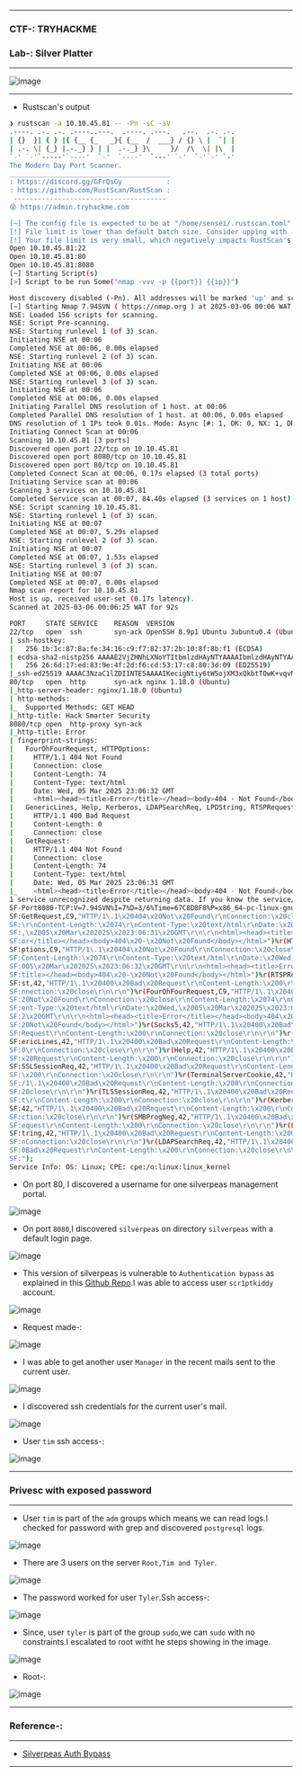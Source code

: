 ---------------

### CTF-: TRYHACKME
### Lab-: Silver Platter

---------------

![image](https://github.com/user-attachments/assets/ce041ebd-a32b-4418-9494-c24ffc490059)

----------------

- Rustscan's output

```bash
❯ rustscan -a 10.10.45.81 -- -Pn -sC -sV
.----. .-. .-. .----..---.  .----. .---.   .--.  .-. .-.
| {}  }| { } |{ {__ {_   _}{ {__  /  ___} / {} \ |  `| |
| .-. \| {_} |.-._} } | |  .-._} }\     }/  /\  \| |\  |
`-' `-'`-----'`----'  `-'  `----'  `---' `-'  `-'`-' `-'
The Modern Day Port Scanner.
________________________________________
: https://discord.gg/GFrQsGy           :
: https://github.com/RustScan/RustScan :
 --------------------------------------
😵 https://admin.tryhackme.com

[~] The config file is expected to be at "/home/sensei/.rustscan.toml"
[!] File limit is lower than default batch size. Consider upping with --ulimit. May cause harm to sensitive servers
[!] Your file limit is very small, which negatively impacts RustScan's speed. Use the Docker image, or up the Ulimit with '--ulimit 5000'. 
Open 10.10.45.81:22
Open 10.10.45.81:80
Open 10.10.45.81:8080
[~] Starting Script(s)
[>] Script to be run Some("nmap -vvv -p {{port}} {{ip}}")

Host discovery disabled (-Pn). All addresses will be marked 'up' and scan times may be slower.
[~] Starting Nmap 7.94SVN ( https://nmap.org ) at 2025-03-06 00:06 WAT
NSE: Loaded 156 scripts for scanning.
NSE: Script Pre-scanning.
NSE: Starting runlevel 1 (of 3) scan.
Initiating NSE at 00:06
Completed NSE at 00:06, 0.00s elapsed
NSE: Starting runlevel 2 (of 3) scan.
Initiating NSE at 00:06
Completed NSE at 00:06, 0.00s elapsed
NSE: Starting runlevel 3 (of 3) scan.
Initiating NSE at 00:06
Completed NSE at 00:06, 0.00s elapsed
Initiating Parallel DNS resolution of 1 host. at 00:06
Completed Parallel DNS resolution of 1 host. at 00:06, 0.00s elapsed
DNS resolution of 1 IPs took 0.01s. Mode: Async [#: 1, OK: 0, NX: 1, DR: 0, SF: 0, TR: 1, CN: 0]
Initiating Connect Scan at 00:06
Scanning 10.10.45.81 [3 ports]
Discovered open port 22/tcp on 10.10.45.81
Discovered open port 8080/tcp on 10.10.45.81
Discovered open port 80/tcp on 10.10.45.81
Completed Connect Scan at 00:06, 0.17s elapsed (3 total ports)
Initiating Service scan at 00:06
Scanning 3 services on 10.10.45.81
Completed Service scan at 00:07, 84.40s elapsed (3 services on 1 host)
NSE: Script scanning 10.10.45.81.
NSE: Starting runlevel 1 (of 3) scan.
Initiating NSE at 00:07
Completed NSE at 00:07, 5.29s elapsed
NSE: Starting runlevel 2 (of 3) scan.
Initiating NSE at 00:07
Completed NSE at 00:07, 1.53s elapsed
NSE: Starting runlevel 3 (of 3) scan.
Initiating NSE at 00:07
Completed NSE at 00:07, 0.00s elapsed
Nmap scan report for 10.10.45.81
Host is up, received user-set (0.17s latency).
Scanned at 2025-03-06 00:06:25 WAT for 92s

PORT     STATE SERVICE    REASON  VERSION
22/tcp   open  ssh        syn-ack OpenSSH 8.9p1 Ubuntu 3ubuntu0.4 (Ubuntu Linux; protocol 2.0)
| ssh-hostkey: 
|   256 1b:1c:87:8a:fe:34:16:c9:f7:82:37:2b:10:8f:8b:f1 (ECDSA)
| ecdsa-sha2-nistp256 AAAAE2VjZHNhLXNoYTItbmlzdHAyNTYAAAAIbmlzdHAyNTYAAABBBJ0ia1tcuNvK0lfuy3Ep2dsElFfxouO3VghX5Rltu77M33pFvTeCn9t5A8NReq3felAqPi+p+/0eRRfYuaeHRT4=
|   256 26:6d:17:ed:83:9e:4f:2d:f6:cd:53:17:c8:80:3d:09 (ED25519)
|_ssh-ed25519 AAAAC3NzaC1lZDI1NTE5AAAAIKecigNtiy6tW5ojXM3xQkbtTOwK+vqvMoJZnIxVowju
80/tcp   open  http       syn-ack nginx 1.18.0 (Ubuntu)
|_http-server-header: nginx/1.18.0 (Ubuntu)
| http-methods: 
|_  Supported Methods: GET HEAD
|_http-title: Hack Smarter Security
8080/tcp open  http-proxy syn-ack
|_http-title: Error
| fingerprint-strings: 
|   FourOhFourRequest, HTTPOptions: 
|     HTTP/1.1 404 Not Found
|     Connection: close
|     Content-Length: 74
|     Content-Type: text/html
|     Date: Wed, 05 Mar 2025 23:06:32 GMT
|     <html><head><title>Error</title></head><body>404 - Not Found</body></html>
|   GenericLines, Help, Kerberos, LDAPSearchReq, LPDString, RTSPRequest, SMBProgNeg, SSLSessionReq, Socks5, TLSSessionReq, TerminalServerCookie: 
|     HTTP/1.1 400 Bad Request
|     Content-Length: 0
|     Connection: close
|   GetRequest: 
|     HTTP/1.1 404 Not Found
|     Connection: close
|     Content-Length: 74
|     Content-Type: text/html
|     Date: Wed, 05 Mar 2025 23:06:31 GMT
|_    <html><head><title>Error</title></head><body>404 - Not Found</body></html>
1 service unrecognized despite returning data. If you know the service/version, please submit the following fingerprint at https://nmap.org/cgi-bin/submit.cgi?new-service :
SF-Port8080-TCP:V=7.94SVN%I=7%D=3/6%Time=67C8D8F8%P=x86_64-pc-linux-gnu%r(
SF:GetRequest,C9,"HTTP/1\.1\x20404\x20Not\x20Found\r\nConnection:\x20close
SF:\r\nContent-Length:\x2074\r\nContent-Type:\x20text/html\r\nDate:\x20Wed
SF:,\x2005\x20Mar\x202025\x2023:06:31\x20GMT\r\n\r\n<html><head><title>Err
SF:or</title></head><body>404\x20-\x20Not\x20Found</body></html>")%r(HTTPO
SF:ptions,C9,"HTTP/1\.1\x20404\x20Not\x20Found\r\nConnection:\x20close\r\n
SF:Content-Length:\x2074\r\nContent-Type:\x20text/html\r\nDate:\x20Wed,\x2
SF:005\x20Mar\x202025\x2023:06:32\x20GMT\r\n\r\n<html><head><title>Error</
SF:title></head><body>404\x20-\x20Not\x20Found</body></html>")%r(RTSPReque
SF:st,42,"HTTP/1\.1\x20400\x20Bad\x20Request\r\nContent-Length:\x200\r\nCo
SF:nnection:\x20close\r\n\r\n")%r(FourOhFourRequest,C9,"HTTP/1\.1\x20404\x
SF:20Not\x20Found\r\nConnection:\x20close\r\nContent-Length:\x2074\r\nCont
SF:ent-Type:\x20text/html\r\nDate:\x20Wed,\x2005\x20Mar\x202025\x2023:06:3
SF:2\x20GMT\r\n\r\n<html><head><title>Error</title></head><body>404\x20-\x
SF:20Not\x20Found</body></html>")%r(Socks5,42,"HTTP/1\.1\x20400\x20Bad\x20
SF:Request\r\nContent-Length:\x200\r\nConnection:\x20close\r\n\r\n")%r(Gen
SF:ericLines,42,"HTTP/1\.1\x20400\x20Bad\x20Request\r\nContent-Length:\x20
SF:0\r\nConnection:\x20close\r\n\r\n")%r(Help,42,"HTTP/1\.1\x20400\x20Bad\
SF:x20Request\r\nContent-Length:\x200\r\nConnection:\x20close\r\n\r\n")%r(
SF:SSLSessionReq,42,"HTTP/1\.1\x20400\x20Bad\x20Request\r\nContent-Length:
SF:\x200\r\nConnection:\x20close\r\n\r\n")%r(TerminalServerCookie,42,"HTTP
SF:/1\.1\x20400\x20Bad\x20Request\r\nContent-Length:\x200\r\nConnection:\x
SF:20close\r\n\r\n")%r(TLSSessionReq,42,"HTTP/1\.1\x20400\x20Bad\x20Reques
SF:t\r\nContent-Length:\x200\r\nConnection:\x20close\r\n\r\n")%r(Kerberos,
SF:42,"HTTP/1\.1\x20400\x20Bad\x20Request\r\nContent-Length:\x200\r\nConne
SF:ction:\x20close\r\n\r\n")%r(SMBProgNeg,42,"HTTP/1\.1\x20400\x20Bad\x20R
SF:equest\r\nContent-Length:\x200\r\nConnection:\x20close\r\n\r\n")%r(LPDS
SF:tring,42,"HTTP/1\.1\x20400\x20Bad\x20Request\r\nContent-Length:\x200\r\
SF:nConnection:\x20close\r\n\r\n")%r(LDAPSearchReq,42,"HTTP/1\.1\x20400\x2
SF:0Bad\x20Request\r\nContent-Length:\x200\r\nConnection:\x20close\r\n\r\n
SF:");
Service Info: OS: Linux; CPE: cpe:/o:linux:linux_kernel
```

- On port 80, I discovered a username for one silverpeas management portal.

![image](https://github.com/user-attachments/assets/72095802-6ad4-4269-b984-0657d7fb7a4d)

- On port `8080`,I discovered `silverpeas` on directory `silverpeas` with a default login page.

![image](https://github.com/user-attachments/assets/9844d9f3-81a4-4412-b0d0-10669a63a2b1)

- This version of silverpeas is vulnerable to `Authentication bypass` as explained in this [Github Repo](https://gist.github.com/ChrisPritchard/4b6d5c70d9329ef116266a6c238dcb2d).I was able to access user `scr1ptkiddy` account.

![image](https://github.com/user-attachments/assets/12e8b6fa-8d77-4031-8a68-50993cdb114e)


- Request made-:

![image](https://github.com/user-attachments/assets/d6cb6795-f773-489c-8911-635a30d9b821)

- I was able to get another user `Manager` in the recent mails sent to the current user.

![image](https://github.com/user-attachments/assets/907b5225-ebc2-4167-a0b7-5e7bea2f0bd2)

- I discovered ssh credentials for the current user's mail.

![image](https://github.com/user-attachments/assets/4d42140e-2f59-4e48-9730-5ebe76164abc)

- User `tim` ssh access-:

![image](https://github.com/user-attachments/assets/c51b11e3-af74-4030-8d0a-f01e0567d517)

-----------------

### Privesc with exposed password

------------------

- User `tim` is part of the `adm` groups which means we can read logs.I checked for password with grep and discovered `postgresql` logs.

![image](https://github.com/user-attachments/assets/9e26b668-3709-4ac6-a0e7-be77dcb7fe34)

- There are 3 users on the server `Root,Tim and Tyler`.

![image](https://github.com/user-attachments/assets/6a0aa78e-184e-434d-a8fb-c567a401118d)

- The password worked for user `Tyler`.Ssh access-:

![image](https://github.com/user-attachments/assets/2739375b-c2b6-4057-8f43-ab4313dd699d)

- Since, user `tyler` is part of the group `sudo`,we can `sudo` with no constraints.I escalated to root witht he steps showing in the image.

![image](https://github.com/user-attachments/assets/d104712f-5cc2-4886-912c-19a69445bf22)

- Root-:

![image](https://github.com/user-attachments/assets/bcc99705-9c59-4643-9b2b-6afabc2482c2)


----------------

### Reference-:

----------------

- [Silverpeas Auth Bypass](https://gist.github.com/ChrisPritchard/4b6d5c70d9329ef116266a6c238dcb2d)

-----------------

